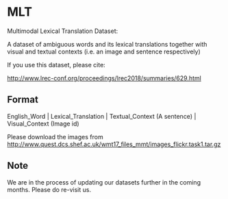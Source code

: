 # MLT
Multimodal Lexical Translation Dataset: 

A dataset of ambiguous words and its lexical translations together with visual and textual contexts (i.e. an image and sentence respectively)


If you use this dataset, please cite:

http://www.lrec-conf.org/proceedings/lrec2018/summaries/629.html

## Format
English_Word | Lexical_Translation | Textual_Context (A sentence) | Visual_Context (Image id)

Please download the images from 
http://www.quest.dcs.shef.ac.uk/wmt17_files_mmt/images_flickr.task1.tar.gz

## Note
We are in the process of updating our datasets further in the coming months. Please do re-visit us.
